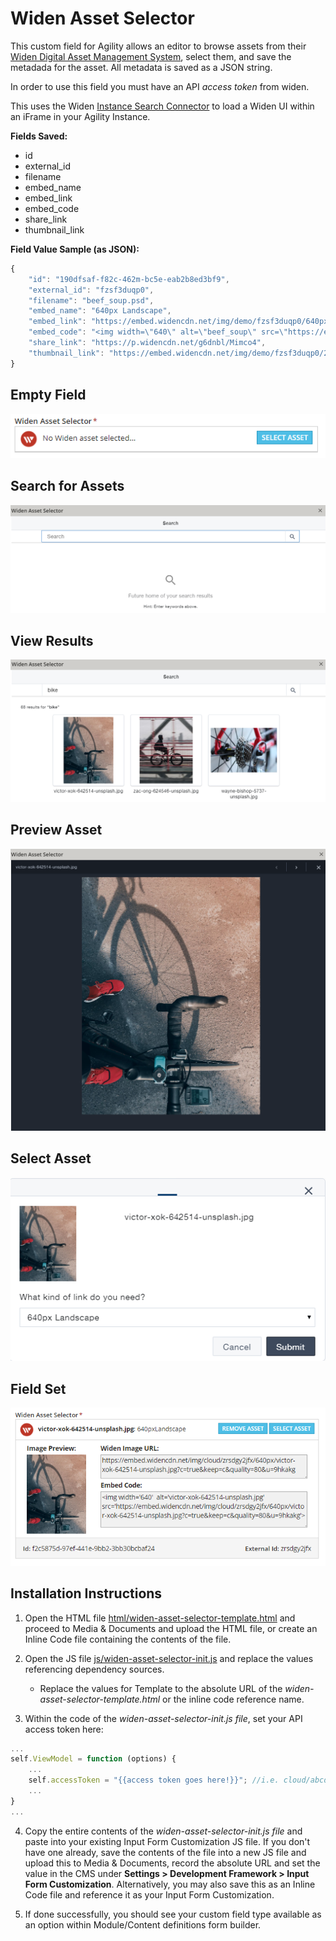# Widen Asset Selector
This custom field for Agility allows an editor to browse assets from their [Widen Digital Asset Management System](https://www.widen.com/), select them, and save the metadada for the asset. All metadata is saved as a JSON string.

In order to use this field you must have an API *access token* from widen. 

This uses the Widen [Instance Search Connector](https://widenv2.docs.apiary.io/#reference/search-connector/instant-search-connector/instant-search-connector-url) to load a Widen UI within an iFrame in your Agility Instance.

**Fields Saved:**
- id
- external_id
- filename
- embed_name
- embed_link
- embed_code
- share_link
- thumbnail_link

**Field Value Sample (as JSON):**
```javascript
{
    "id": "190dfsaf-f82c-462m-bc5e-eab2b8ed3bf9",
    "external_id": "fzsf3duqp0",
    "filename": "beef_soup.psd",
    "embed_name": "640px Landscape",
    "embed_link": "https://embed.widencdn.net/img/demo/fzsf3duqp0/640px/beef_soup.jpeg?u=xkzj3k",
    "embed_code": "<img width=\"640\" alt=\"beef_soup\" src=\"https://embed.widencdn.net/img/demo/fzsf3duqp0/640px/beef_soup.jpeg?u=xkzj3k\">",        
    "share_link": "https://p.widencdn.net/g6dnbl/Mimco4",
    "thumbnail_link": "https://embed.widencdn.net/img/demo/fzsf3duqp0/2048px/beef_soup.jpeg"
}
```

## Empty Field
![widen-asset-selector-new](screenshots/widen-asset-selector-new.png?raw=true "New")

## Search for Assets

![widen-asset-selector-search](screenshots/widen-asset-selector-search.png?raw=true "Search")

## View Results
![widen-asset-selector-result](screenshots/widen-asset-selector-result.png?raw=true "Result")

## Preview Asset
![widen-asset-selector-preview](screenshots/widen-asset-selector-preview.png?raw=true "Preview")

## Select Asset
![widen-asset-selector-select](screenshots/widen-asset-selector-select.png?raw=true "Select")

## Field Set
![widen-asset-selector-set](screenshots/widen-asset-selector-set.png?raw=true "Set")

## Installation Instructions
   
1. Open the HTML file [html/widen-asset-selector-template.html](html/widen-asset-selector-template.html) and proceed to Media & Documents and upload the HTML file, or create an Inline Code file containing the contents of the file.
 
2. Open the JS file [js/widen-asset-selector-init.js](js/widen-asset-selector-init.js) and replace the values referencing dependency sources.
	 - Replace the values for Template to the absolute URL of the *widen-asset-selector-template.html* or the inline code reference name.

3. Within the code of the *widen-asset-selector-init.js file*, set your API access token here:
```javascript
...
self.ViewModel = function (options) {
	...
	self.accessToken = "{{access token goes here!}}"; //i.e. cloud/abcdefghifjklmnopqrstuvwxyz
	...
}
...
```

4. Copy the entire contents of the *widen-asset-selector-init.js file* and paste into your existing Input Form Customization JS file. 
If you don't have one already, save the contents of the file into a new JS file and upload this to Media & Documents, record the absolute URL and set the value in the CMS under **Settings > Development Framework > Input Form Customization**. Alternatively, you may also save this as an Inline Code file and reference it as your Input Form Customization.

5. If done successfully, you should see your custom field type available as an option within Module/Content definitions form builder.
